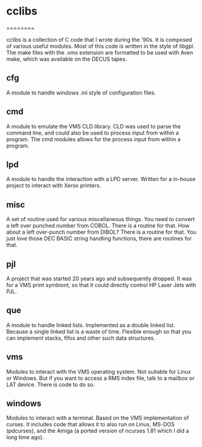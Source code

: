 # cclibs
========

cclibs is a collection of C code that I wrote during the '90s. It is 
composed of various useful modules. Most of this code is written in
the style of libgpl. The make files with the .vms extension are 
formatted to be used with Aven make, which was available on the DECUS 
tapes.

## cfg

A module to handle windows .ini style of configuration files. 

## cmd

A module to emulate the VMS CLD library. CLD was used to parse the
command line, and could also be used to process input from within a
program. The cmd modules allows for the process input from within a
program.

## lpd

A module to handle the interaction with a LPD server. Written for a
in-house project to interact with Xerox printers.

## misc

A set of routine used for various miscellaneous things. You need to
convert a left over punched number from COBOL. There is a routine for 
that. How about a left over-punch number from DIBOL? There is a routine 
for  that. You just love those DEC BASIC string handling functions, 
there are routines for that. 

## pjl

A project that was started 20 years ago and subsequently dropped. It
was for a VMS print symbiont, so that it could directly control HP Laser 
Jets with PJL.

## que

A module to handle linked lists. Implemented as a double linked list.
Because a single linked list is a waste of time. Flexible enough so
that you can implement stacks, fifos and other such data structures.

## vms

Modules to interact with the VMS operating system. Not suitable for
Linux or Windows. But if you want to access a RMS index file, talk 
to a mailbox or LAT device. There is code to do so.

## windows

Modules to interact with a terminal. Based on the VMS implementation
of curses. It includes code  that allows it to also run on Linux, 
MS-DOS (pdcurses), and the Amiga (a ported version of ncurses 1.81 
which I did a long time ago). 

